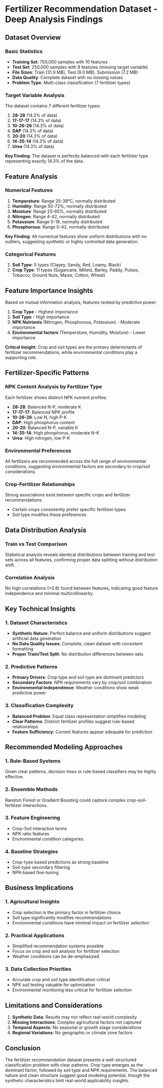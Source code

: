 # Fertilizer Recommendation Dataset - Deep Analysis Findings

## Dataset Overview

### Basic Statistics
- **Training Set**: 750,000 samples with 10 features
- **Test Set**: 250,000 samples with 9 features (missing target variable)
- **File Sizes**: Train (31.9 MB), Test (9.0 MB), Submission (7.2 MB)
- **Data Quality**: Complete dataset with no missing values
- **Problem Type**: Multi-class classification (7 fertilizer types)

### Target Variable Analysis
The dataset contains 7 different fertilizer types:
1. **28-28** (14.3% of data)
2. **17-17-17** (14.3% of data)
3. **10-26-26** (14.3% of data)
4. **DAP** (14.3% of data)
5. **20-20** (14.3% of data)
6. **14-35-14** (14.3% of data)
7. **Urea** (14.3% of data)

**Key Finding**: The dataset is perfectly balanced with each fertilizer type representing exactly 14.3% of the data.

## Feature Analysis

### Numerical Features
1. **Temperature**: Range 25-38°C, normally distributed
2. **Humidity**: Range 50-72%, normally distributed
3. **Moisture**: Range 25-65%, normally distributed
4. **Nitrogen**: Range 4-42, normally distributed
5. **Potassium**: Range 0-19, normally distributed
6. **Phosphorous**: Range 0-42, normally distributed

**Key Finding**: All numerical features show uniform distributions with no outliers, suggesting synthetic or highly controlled data generation.

### Categorical Features
1. **Soil Type**: 5 types (Clayey, Sandy, Red, Loamy, Black)
2. **Crop Type**: 11 types (Sugarcane, Millets, Barley, Paddy, Pulses, Tobacco, Ground Nuts, Maize, Cotton, Wheat)

## Feature Importance Insights

Based on mutual information analysis, features ranked by predictive power:
1. **Crop Type** - Highest importance
2. **Soil Type** - High importance
3. **NPK Nutrients** (Nitrogen, Phosphorous, Potassium) - Moderate importance
4. **Environmental factors** (Temperature, Humidity, Moisture) - Lower importance

**Critical Insight**: Crop and soil types are the primary determinants of fertilizer recommendations, while environmental conditions play a supporting role.

## Fertilizer-Specific Patterns

### NPK Content Analysis by Fertilizer Type
Each fertilizer shows distinct NPK nutrient profiles:

- **28-28**: Balanced N-P, moderate K
- **17-17-17**: Balanced NPK profile
- **10-26-26**: Low N, high P-K
- **DAP**: High phosphorus content
- **20-20**: Balanced N-P, variable K
- **14-35-14**: High phosphorus, moderate N-K
- **Urea**: High nitrogen, low P-K

### Environmental Preferences
All fertilizers are recommended across the full range of environmental conditions, suggesting environmental factors are secondary to crop/soil considerations.

### Crop-Fertilizer Relationships
Strong associations exist between specific crops and fertilizer recommendations:
- Certain crops consistently prefer specific fertilizer types
- Soil type modifies these preferences

## Data Distribution Analysis

### Train vs Test Comparison
Statistical analysis reveals identical distributions between training and test sets across all features, confirming proper data splitting without distribution shift.

### Correlation Analysis
No high correlations (>0.8) found between features, indicating good feature independence and minimal multicollinearity.

## Key Technical Insights

### 1. Dataset Characteristics
- **Synthetic Nature**: Perfect balance and uniform distributions suggest artificial data generation
- **No Data Quality Issues**: Complete, clean dataset with consistent formatting
- **Proper Train/Test Split**: No distribution differences between sets

### 2. Predictive Patterns
- **Primary Drivers**: Crop type and soil type are dominant predictors
- **Secondary Factors**: NPK requirements vary by crop/soil combination
- **Environmental Independence**: Weather conditions show weak predictive power

### 3. Classification Complexity
- **Balanced Problem**: Equal class representation simplifies modeling
- **Clear Patterns**: Distinct fertilizer profiles suggest rule-based relationships
- **Feature Sufficiency**: Current features appear adequate for prediction

## Recommended Modeling Approaches

### 1. Rule-Based Systems
Given clear patterns, decision trees or rule-based classifiers may be highly effective.

### 2. Ensemble Methods
Random Forest or Gradient Boosting could capture complex crop-soil-fertilizer interactions.

### 3. Feature Engineering
- Crop-Soil interaction terms
- NPK ratio features
- Environmental condition categories

### 4. Baseline Strategies
- Crop-type based predictions as strong baseline
- Soil-type secondary filtering
- NPK-based fine-tuning

## Business Implications

### 1. Agricultural Insights
- Crop selection is the primary factor in fertilizer choice
- Soil type significantly modifies recommendations
- Environmental conditions have minimal impact on fertilizer selection

### 2. Practical Applications
- Simplified recommendation systems possible
- Focus on crop and soil analysis for fertilizer selection
- Weather conditions can be de-emphasized

### 3. Data Collection Priorities
- Accurate crop and soil type identification critical
- NPK soil testing valuable for optimization
- Environmental monitoring less critical for fertilizer selection

## Limitations and Considerations

1. **Synthetic Data**: Results may not reflect real-world complexity
2. **Missing Interactions**: Complex agricultural factors not captured
3. **Temporal Aspects**: No seasonal or growth stage considerations
4. **Regional Variations**: No geographic or climate zone factors

## Conclusion

The fertilizer recommendation dataset presents a well-structured classification problem with clear patterns. Crop type emerges as the dominant factor, followed by soil type and NPK requirements. The balanced nature and clean structure suggest good modeling potential, though the synthetic characteristics limit real-world applicability insights. 